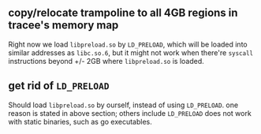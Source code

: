 ## copy/relocate trampoline to all 4GB regions in tracee's memory map

Right now we load `libpreload.so` by `LD_PRELOAD`, which will be loaded into similar addresses as `libc.so.6`, but it might not work
when there're `syscall` instructions beyond +/- 2GB where `libpreload.so` is loaded.

## get rid of `LD_PRELOAD`

Should load `libpreload.so` by ourself, instead of using `LD_PRELOAD`. one reason is stated in above section; others include `LD_PRELOAD`
does not work with static binaries, such as go executables.
